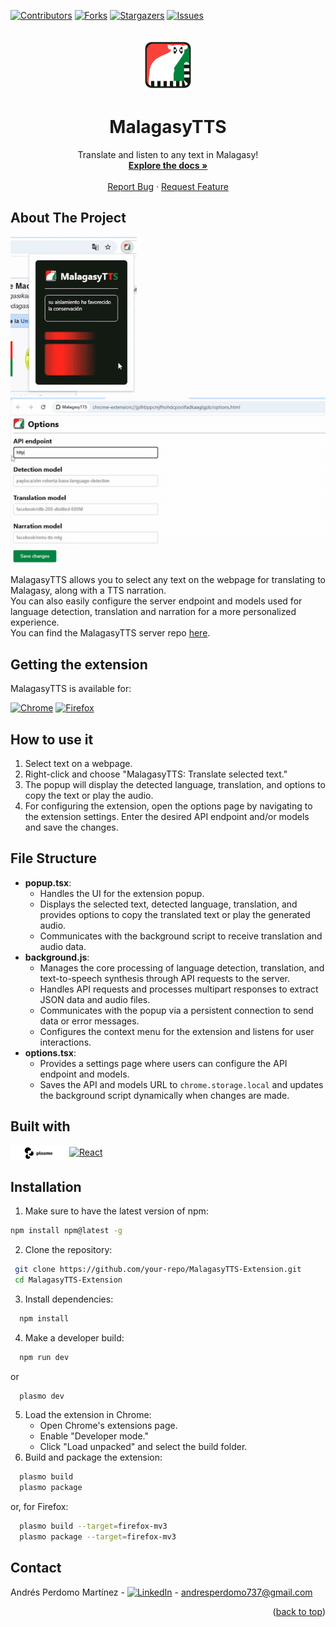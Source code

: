 <a id="readme-top"></a>

[![Contributors][contributors-shield]][contributors-url]
[![Forks][forks-shield]][forks-url]
[![Stargazers][stars-shield]][stars-url]
[![Issues][issues-shield]][issues-url]

<br />
<div align="center">
  <a href="https://github.com/othneildrew/Best-README-Template">
    <img src="assets/icon.png" alt="Logo" width="80" height="80">
  </a>

  <h1 align="center">MalagasyTTS</h1>

  <p align="center">
    Translate and listen to any text in Malagasy!
    <br />
    <a href="https://github.com/andrespm2000/MalagasyTTS-Extension"><strong>Explore the docs »</strong></a>
    <br />
    <br />
    <a href="https://github.com/andrespm2000/MalagasyTTS-Extension/issues/new?labels=bug&template=bug-report---.md">Report Bug</a>
    &middot;
    <a href="https://github.com/andrespm2000/MalagasyTTS-Extension/issues/new?labels=enhancement&template=feature-request---.md">Request Feature</a>
  </p>
</div>

## About The Project

![Demo GIF][extension-demo-gif]
![Options GIF][options-demo-gif]

MalagasyTTS allows you to select any text on the webpage for translating to Malagasy, along with a TTS narration.
<br/> 
You can also easily configure the server endpoint and models used for language detection, translation and narration for a more personalized experience.
<br/>
You can find the MalagasyTTS server repo [here](https://github.com/andrespm2000/MalagasyTTS-Server).

## Getting the extension
MalagasyTTS is available for:

[![Chrome][chrome-logo]](https://chromewebstore.google.com/detail/malagasytts/bnonpijfncbepeemidcinfbepdhjcacp)
[![Firefox][firefox-logo]](https://addons.mozilla.org/en-US/firefox/addon/malagasytts/)

## How to use it
1. Select text on a webpage.
2. Right-click and choose "MalagasyTTS: Translate selected text."
3. The popup will display the detected language, translation, and options to copy the text or play the audio.
4. For configuring the extension, open the options page by navigating to the extension settings.
Enter the desired API endpoint and/or models and save the changes.

## File Structure
- **popup.tsx**: 
  - Handles the UI for the extension popup.
  - Displays the selected text, detected language, translation, and provides options to copy the translated text or play the generated audio.
  - Communicates with the background script to receive translation and audio data.
- **background.js**: 
  - Manages the core processing of language detection, translation, and text-to-speech synthesis through API requests to the server.
  - Handles API requests and processes multipart responses to extract JSON data and audio files.
  - Communicates with the popup via a persistent connection to send data or error messages.
  - Configures the context menu for the extension and listens for user interactions.
- **options.tsx**: 
  - Provides a settings page where users can configure the API endpoint and models.
  - Saves the API and models URL to `chrome.storage.local` and updates the background script dynamically when changes are made.

## Built with
<a href="https://www.plasmo.com/"><img src="assets/plasmo.png" alt="Uvicorn" width="90" style="vertical-align:middle" /></a>
[![React][react-logo]][react-url]

## Installation
1. Make sure to have the latest version of npm:
  ```bash
  npm install npm@latest -g
  ```
2. Clone the repository:
  ```bash
   git clone https://github.com/your-repo/MalagasyTTS-Extension.git
   cd MalagasyTTS-Extension
  ```
3. Install dependencies:
  ```bash
    npm install
  ```
4. Make a developer build:
  ```bash
    npm run dev
  ```
  or
  ```bash
    plasmo dev
  ```
5. Load the extension in Chrome:
    - Open Chrome's extensions page.
    - Enable "Developer mode."
    - Click "Load unpacked" and select the build folder.
6. Build and package the extension:
  ```bash
    plasmo build
    plasmo package
  ```
  or, for Firefox:
  ```bash
    plasmo build --target=firefox-mv3
    plasmo package --target=firefox-mv3
  ```
## Contact

Andrés Perdomo Martínez - [![LinkedIn][linkedin-shield]][linkedin-url] - andresperdomo737@gmail.com

<p align="right">(<a href="#readme-top">back to top</a>)</p>

[contributors-shield]: https://img.shields.io/github/contributors/andrespm2000/MalagasyTTS-Extension.svg?style=for-the-badge
[contributors-url]: https://github.com/andrespm2000/MalagasyTTS-Extension/graphs/contributors

[forks-shield]: https://img.shields.io/github/forks/andrespm2000/MalagasyTTS-Extension.svg?style=for-the-badge
[forks-url]: https://github.com/andrespm2000/MalagasyTTS-Extension/network/members

[stars-shield]: https://img.shields.io/github/stars/andrespm2000/MalagasyTTS-Extension.svg?style=for-the-badge
[stars-url]: https://github.com/andrespm2000/MalagasyTTS-Extension/stargazers

[issues-shield]: https://img.shields.io/github/issues/andrespm2000/MalagasyTTS-Extension.svg?style=for-the-badge
[issues-url]: https://github.com/andrespm2000/MalagasyTTS-Extension/issues

[linkedin-shield]: https://custom-icon-badges.demolab.com/badge/LinkedIn-0A66C2?logo=linkedin-white&logoColor=fff
[linkedin-url]: https://www.linkedin.com/in/andres-perdomo-12bb3b1ba/

[extension-demo-gif]: assets/gif-translation.gif
[options-demo-gif]: assets/gif-options.gif

[chrome-logo]: https://img.shields.io/badge/Google_chrome-4285F4?style=for-the-badge&logo=Google-chrome&logoColor=white
[firefox-logo]: https://img.shields.io/badge/Firefox_Browser-FF7139?style=for-the-badge&logo=Firefox-Browser&logoColor=white

[react-logo]: https://img.shields.io/badge/React-20232A?style=for-the-badge&logo=react&logoColor=61DAFB
[react-url]: https://reactjs.org/
